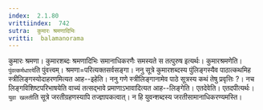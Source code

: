 ```yaml
---
index:  2.1.80
vrittiindex:  742
sutra:  कुमारः श्रमणादिभिः
vritti:  balamanorama 
---
```


कुमारः श्रमणा। कुमारशब्दः श्रमणादिभिः समानाधिकरणैः समस्यते स तत्पुरुष इत्यर्थः। कुमारश्रमणेति। `पुंवत्कर्मधारये`ति पुंवत्त्वम्। श्रमणा=परित्यक्तसर्वसङ्गा। ननु सूत्रे कुमारशब्दस्य पुंलिङ्गस्यैव पाठात्कथमिह स्त्रीलिङ्गस्योदाहरणमित्यत आह--इहेति। ननु गणे स्त्रीलिङ्गानामेव पाठे सूत्रस्य कथं तेषु प्रवृत्तिः ?। नच लिङ्गविशिष्टपरिभाषयेति वाच्यं तत्सद्भावे प्रमाणाऽभावादित्यत आह--लिङ्गेति। एतदेवेति। एतदपीत्यर्थः। `युवा खलती`ति सूत्रे जरतीग्रहणस्यापि तज्ज्ञापकत्वात्। न हि युवन्शब्दस्य जरतीसामानाधिकरण्यमस्ति। 

